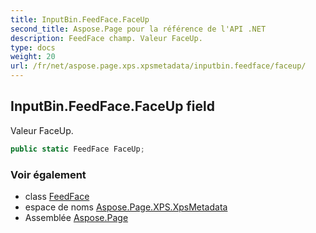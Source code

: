 ```yaml
---
title: InputBin.FeedFace.FaceUp
second_title: Aspose.Page pour la référence de l'API .NET
description: FeedFace champ. Valeur FaceUp.
type: docs
weight: 20
url: /fr/net/aspose.page.xps.xpsmetadata/inputbin.feedface/faceup/
---
```

## InputBin.FeedFace.FaceUp field

Valeur FaceUp.

```csharp
public static FeedFace FaceUp;
```

### Voir également

* class [FeedFace](../)
* espace de noms [Aspose.Page.XPS.XpsMetadata](../../inputbin.feedface/)
* Assemblée [Aspose.Page](../../../)


